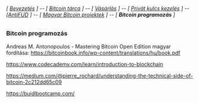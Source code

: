 ###### [ [Bevezetés](README.md) ]  -- [ [Bitcoin tárca](tarca.md) ] -- [ [Vásárlás](vasarlas.md) ] -- [ [Privát kulcs kezelés](private_key_management.md) ] -- [[AntiFUD](antiFUD.md) ] -- [ [Magyar Bitcoin projektek](magyarok.md) ] -- [ **Bitcoin programozás** ]

### Bitcoin programozás

Andreas M. Antonopoulos - 
Mastering Bitcoin Open Edition magyar fordítása:
<https://bitcoinbook.info/wp-content/translations/hu/book.pdf>

<https://www.codecademy.com/learn/introduction-to-blockchain>

<https://medium.com/@pierre_rochard/understanding-the-technical-side-of-bitcoin-2c212dd65c09>

<https://buidlbootcamp.com/>